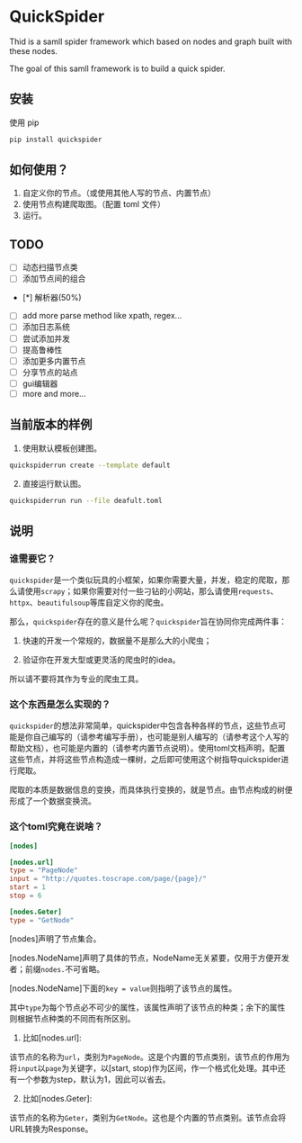 # QuickSpider

Thid is a samll spider framework which based on nodes and graph built with these nodes.

The goal of this samll framework is to build a quick spider.

## 安装

使用 pip

```bash
pip install quickspider
```

## 如何使用？

1. 自定义你的节点。（或使用其他人写的节点、内置节点）
2. 使用节点构建爬取图。（配置 toml 文件）
3. 运行。

## TODO

- [ ] 动态扫描节点类
- [ ] 添加节点间的组合
- [*] 解析器(50%)
- [ ] add more parse method like xpath, regex...
- [ ] 添加日志系统
- [ ] 尝试添加并发
- [ ] 提高鲁棒性
- [ ] 添加更多内置节点
- [ ] 分享节点的站点
- [ ] gui编辑器
- [ ] more and more...

## 当前版本的样例

1. 使用默认模板创建图。

```bash
quickspiderrun create --template default
```

2. 直接运行默认图。

```bash
quickspiderrun run --file deafult.toml
```

## 说明

### 谁需要它？

`quickspider`是一个类似玩具的小框架，如果你需要大量，并发，稳定的爬取，那么请使用`scrapy`；如果你需要对付一些刁钻的小网站，那么请使用`requests`、`httpx`、`beautifulsoup`等库自定义你的爬虫。

那么，`quickspider`存在的意义是什么呢？`quickspider`旨在协同你完成两件事：

1. 快速的开发一个常规的，数据量不是那么大的小爬虫；

2. 验证你在开发大型或更灵活的爬虫时的idea。

所以请不要将其作为专业的爬虫工具。

### 这个东西是怎么实现的？

`quickspider`的想法非常简单，quickspider中包含各种各样的节点，这些节点可能是你自己编写的（请参考编写手册），也可能是别人编写的（请参考这个人写的帮助文档），也可能是内置的（请参考内置节点说明）。使用toml文档声明，配置这些节点，并将这些节点构造成一棵树，之后即可使用这个树指导quickspider进行爬取。

爬取的本质是数据信息的变换，而具体执行变换的，就是节点。由节点构成的树便形成了一个数据变换流。

### 这个toml究竟在说啥？

```toml
[nodes] 

[nodes.url]
type = "PageNode"
input = "http://quotes.toscrape.com/page/{page}/"
start = 1
stop = 6

[nodes.Geter]
type = "GetNode"
```

[nodes]声明了节点集合。

[nodes.NodeName]声明了具体的节点，NodeName无关紧要，仅用于方便开发者；前缀`nodes.`不可省略。

[nodes.NodeName]下面的`key = value`则指明了该节点的属性。

其中`type`为每个节点必不可少的属性，该属性声明了该节点的种类；余下的属性则根据节点种类的不同而有所区别。

1. 比如[nodes.url]:

该节点的名称为`url`，类别为`PageNode`。这是个内置的节点类别，该节点的作用为将`input`以`page`为关键字，以[start, stop)作为区间，作一个格式化处理。其中还有一个参数为step，默认为1，因此可以省去。

2. 比如[nodes.Geter]:

该节点的名称为`Geter`，类别为`GetNode`。这也是个内置的节点类别。该节点会将URL转换为Response。


